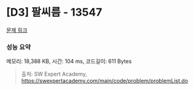 # [D3] 팔씨름 - 13547 

[문제 링크](https://swexpertacademy.com/main/code/problem/problemDetail.do?contestProbId=AX6PP9G6p1sDFAS9) 

### 성능 요약

메모리: 18,388 KB, 시간: 104 ms, 코드길이: 611 Bytes



> 출처: SW Expert Academy, https://swexpertacademy.com/main/code/problem/problemList.do